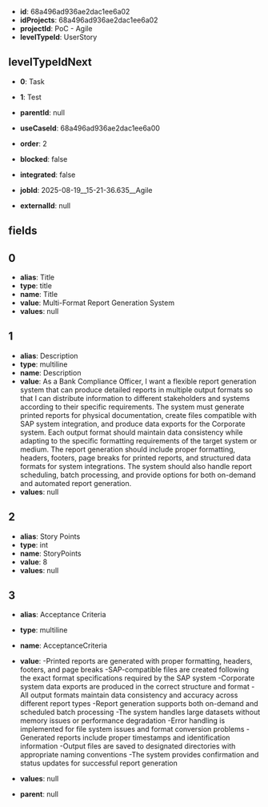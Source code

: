 - **id**: 68a496ad936ae2dac1ee6a02
- **idProjects**: 68a496ad936ae2dac1ee6a02
- **projectId**: PoC - Agile
- **levelTypeId**: UserStory
## levelTypeIdNext
- **0**: Task
- **1**: Test

- **parentId**: null
- **useCaseId**: 68a496ad936ae2dac1ee6a00
- **order**: 2
- **blocked**: false
- **integrated**: false
- **jobId**: 2025-08-19__15-21-36.635__Agile
- **externalId**: null
## fields
## 0
- **alias**: Title
- **type**: title
- **name**: Title
- **value**: Multi-Format Report Generation System
- **values**: null

## 1
- **alias**: Description
- **type**: multiline
- **name**: Description
- **value**: As a Bank Compliance Officer, I want a flexible report generation system that can produce detailed reports in multiple output formats so that I can distribute information to different stakeholders and systems according to their specific requirements. The system must generate printed reports for physical documentation, create files compatible with SAP system integration, and produce data exports for the Corporate system. Each output format should maintain data consistency while adapting to the specific formatting requirements of the target system or medium. The report generation should include proper formatting, headers, footers, page breaks for printed reports, and structured data formats for system integrations. The system should also handle report scheduling, batch processing, and provide options for both on-demand and automated report generation.
- **values**: null

## 2
- **alias**: Story Points
- **type**: int
- **name**: StoryPoints
- **value**: 8
- **values**: null

## 3
- **alias**: Acceptance Criteria
- **type**: multiline
- **name**: AcceptanceCriteria
- **value**: -Printed reports are generated with proper formatting, headers, footers, and page breaks
-SAP-compatible files are created following the exact format specifications required by the SAP system
-Corporate system data exports are produced in the correct structure and format
-All output formats maintain data consistency and accuracy across different report types
-Report generation supports both on-demand and scheduled batch processing
-The system handles large datasets without memory issues or performance degradation
-Error handling is implemented for file system issues and format conversion problems
-Generated reports include proper timestamps and identification information
-Output files are saved to designated directories with appropriate naming conventions
-The system provides confirmation and status updates for successful report generation
- **values**: null


- **parent**: null
